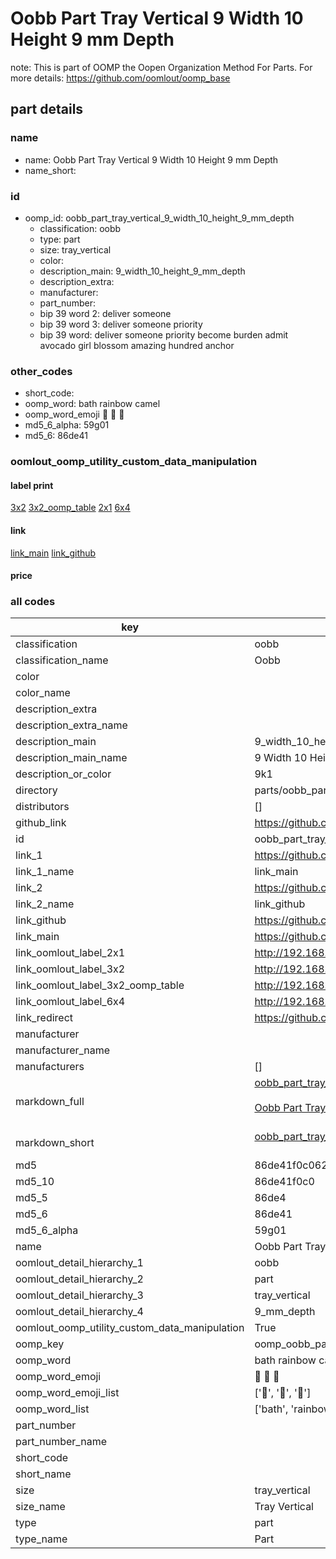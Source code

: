 # Oobb Part Tray Vertical 9 Width 10 Height 9 mm Depth  

note: This is part of OOMP the Oopen Organization Method For Parts. For more details: https://github.com/oomlout/oomp_base

##  part details
  







### name
* name: Oobb Part Tray Vertical 9 Width 10 Height 9 mm Depth
* name_short: 
### id
* oomp_id: oobb_part_tray_vertical_9_width_10_height_9_mm_depth
  * classification: oobb
  * type: part
  * size: tray_vertical
  * color: 
  * description_main: 9_width_10_height_9_mm_depth
  * description_extra: 
  * manufacturer: 
  * part_number: 
  * bip 39 word 2: deliver someone
  * bip 39 word 3: deliver someone priority
  * bip 39 word: deliver someone priority become burden admit avocado girl blossom amazing hundred anchor

### other_codes
* short_code: 
* oomp_word: bath rainbow camel
* oomp_word_emoji :bath: :rainbow: :camel:
* md5_6_alpha: 59g01
* md5_6: 86de41






### oomlout_oomp_utility_custom_data_manipulation
#### label print
[3x2](http://192.168.1.245:1112/?label=oomp%2059g01)
[3x2_oomp_table](http://192.168.1.108:1112/?label=oomp%2059g01)
[2x1](http://192.168.1.242:1112/?label=oomp%2059g01)
[6x4](http://192.168.1.55:1112/?label=oomp%2059g01)    

#### link

[link_main](https://github.com/oomlout/oomlout_oomp_version_1_messy/tree/main/parts/oobb_part_tray_vertical_9_width_10_height_9_mm_depth) [link_github](https://github.com/oomlout/oomlout_oomp_version_1_messy/tree/main/parts/oobb_part_tray_vertical_9_width_10_height_9_mm_depth)                             

#### price







### all codes 
| key | value |  
| --- | --- |  
| classification | oobb |  
| classification_name | Oobb |  
| color |  |  
| color_name |  |  
| description_extra |  |  
| description_extra_name |  |  
| description_main | 9_width_10_height_9_mm_depth |  
| description_main_name | 9 Width 10 Height 9 mm Depth |  
| description_or_color | 9k1 |  
| directory | parts/oobb_part_tray_vertical_9_width_10_height_9_mm_depth |  
| distributors | [] |  
| github_link | https://github.com/oomlout/oomlout_oomp_part_src/tree/main/parts/oobb_part_tray_vertical_9_width_10_height_9_mm_depth |  
| id | oobb_part_tray_vertical_9_width_10_height_9_mm_depth |  
| link_1 | https://github.com/oomlout/oomlout_oomp_version_1_messy/tree/main/parts/oobb_part_tray_vertical_9_width_10_height_9_mm_depth |  
| link_1_name | link_main |  
| link_2 | https://github.com/oomlout/oomlout_oomp_version_1_messy/tree/main/parts/oobb_part_tray_vertical_9_width_10_height_9_mm_depth |  
| link_2_name | link_github |  
| link_github | https://github.com/oomlout/oomlout_oomp_version_1_messy/tree/main/parts/oobb_part_tray_vertical_9_width_10_height_9_mm_depth |  
| link_main | https://github.com/oomlout/oomlout_oomp_version_1_messy/tree/main/parts/oobb_part_tray_vertical_9_width_10_height_9_mm_depth |  
| link_oomlout_label_2x1 | http://192.168.1.242:1112/?label=oomp%2059g01 |  
| link_oomlout_label_3x2 | http://192.168.1.245:1112/?label=oomp%2059g01 |  
| link_oomlout_label_3x2_oomp_table | http://192.168.1.108:1112/?label=oomp%2059g01 |  
| link_oomlout_label_6x4 | http://192.168.1.55:1112/?label=oomp%2059g01 |  
| link_redirect | https://github.com/oomlout/oomlout_oomp_version_1_messy/tree/main/parts/oobb_part_tray_vertical_9_width_10_height_9_mm_depth |  
| manufacturer |  |  
| manufacturer_name |  |  
| manufacturers | [] |  
| markdown_full | [oobb_part_tray_vertical_9_width_10_height_9_mm_depth](none)<br>[](none)<br>[Oobb Part Tray Vertical 9 Width 10 Height 9 Mm Depth](none)<br><br> |  
| markdown_short | [oobb_part_tray_vertical_9_width_10_height_9_mm_depth](none)<br><br> |  
| md5 | 86de41f0c06241fc0e8f413f55f3c1d0 |  
| md5_10 | 86de41f0c0 |  
| md5_5 | 86de4 |  
| md5_6 | 86de41 |  
| md5_6_alpha | 59g01 |  
| name | Oobb Part Tray Vertical 9 Width 10 Height 9 mm Depth |  
| oomlout_detail_hierarchy_1 | oobb |  
| oomlout_detail_hierarchy_2 | part |  
| oomlout_detail_hierarchy_3 | tray_vertical |  
| oomlout_detail_hierarchy_4 | 9_mm_depth |  
| oomlout_oomp_utility_custom_data_manipulation | True |  
| oomp_key | oomp_oobb_part_tray_vertical_9_width_10_height_9_mm_depth |  
| oomp_word | bath rainbow camel |  
| oomp_word_emoji | :bath: :rainbow: :camel: |  
| oomp_word_emoji_list | [':bath:', ':rainbow:', ':camel:'] |  
| oomp_word_list | ['bath', 'rainbow', 'camel'] |  
| part_number |  |  
| part_number_name |  |  
| short_code |  |  
| short_name |  |  
| size | tray_vertical |  
| size_name | Tray Vertical |  
| type | part |  
| type_name | Part |  
